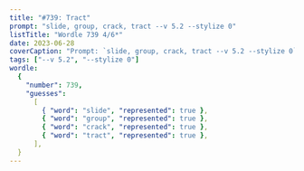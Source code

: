```yaml
---
title: "#739: Tract"
prompt: "slide, group, crack, tract --v 5.2 --stylize 0"
listTitle: "Wordle 739 4/6*"
date: 2023-06-28
coverCaption: "Prompt: `slide, group, crack, tract --v 5.2 --stylize 0`"
tags: ["--v 5.2", "--stylize 0"]
wordle:
  {
    "number": 739,
    "guesses":
      [
        { "word": "slide", "represented": true },
        { "word": "group", "represented": true },
        { "word": "crack", "represented": true },
        { "word": "tract", "represented": true },
      ],
  }
---
```

